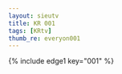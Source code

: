 ```yaml
--- 
layout: sieutv
title: KR 001
tags: [KRtv]
thumb_re: everyon001
---
```

{% include edge1 key="001" %} 
